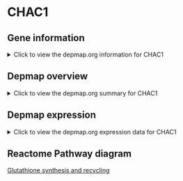 <h1>CHAC1</h1>

<h2>Gene information</h2>
<details>
  <summary>Click to view the depmap.org information for CHAC1</summary>
  <iframe src="https://depmap.org/portal/gene/CHAC1?tab=about" style="border:none;width:100%;height:800px"></iframe>
</details>

<h2>Depmap overview</h2>
<details>
  <summary>Click to view the depmap.org summary for CHAC1</summary>
  <iframe src="https://depmap.org/portal/gene/CHAC1?tab=overview" style="border:none;width:100%;height:800px"></iframe>
</details>

<h2>Depmap expression</h2>
<details>
  <summary>Click to view the depmap.org expression data for CHAC1</summary>
  <iframe src="https://depmap.org/portal/gene/CHAC1?tab=characterization" style="border:none;width:100%;height:800px"></iframe>
</details>



<h2>Reactome Pathway diagram</h2>
<a href="https://reactome.org/PathwayBrowser/#/R-HSA-174403" target="_BLANK">Glutathione synthesis and recycling</a>



